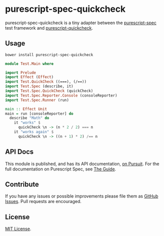 # purescript-spec-quickcheck

purescript-spec-quickcheck is a tiny adapter between the
[purescript-spec](https://github.com/owickstrom/purescript-spec) test framework
and [purescript-quickcheck](https://github.com/purescript/purescript-quickcheck).

## Usage

```bash
bower install purescript-spec-quickcheck
```

```purescript
module Test.Main where

import Prelude
import Effect (Effect)
import Test.QuickCheck ((===), (/==))
import Test.Spec (describe, it)
import Test.Spec.QuickCheck (quickCheck)
import Test.Spec.Reporter.Console (consoleReporter)
import Test.Spec.Runner (run)

main :: Effect Unit
main = run [consoleReporter] do
  describe "Math" do
    it "works" $
      quickCheck \n -> (n * 2 / 2) === n
    it "works again" $
      quickCheck \n -> ((n + 1) * 2) /== n
```

## API Docs

This module is published, and has its API documentation, [on
Pursuit](https://pursuit.purescript.org/packages/purescript-spec-quickcheck).
For the full documentation on Purescript Spec, see [The
Guide](http://purescript-spec.wickstrom.tech/).

## Contribute

If you have any issues or possible improvements please file them as
[GitHub Issues](https://github.com/owickstrom/purescript-spec-quickcheck/issues).
Pull requests are encouraged.

## License

[MIT License](LICENSE.md).
